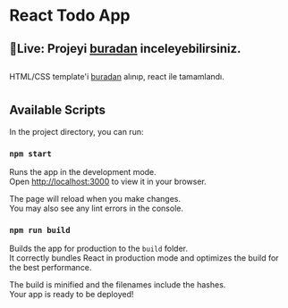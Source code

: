# React Todo App

## 🔴Live: Projeyi [buradan](https://react-todo-rose.vercel.app/) inceleyebilirsiniz.

##
##
HTML/CSS template'i [buradan](https://codepen.io/mehmetseven/pen/OJRzLjV) alınıp, react ile tamamlandı.

#


## Available Scripts

In the project directory, you can run:

### `npm start`

Runs the app in the development mode.\
Open [http://localhost:3000](http://localhost:3000) to view it in your browser.

The page will reload when you make changes.\
You may also see any lint errors in the console.

### `npm run build`

Builds the app for production to the `build` folder.\
It correctly bundles React in production mode and optimizes the build for the best performance.

The build is minified and the filenames include the hashes.\
Your app is ready to be deployed!
